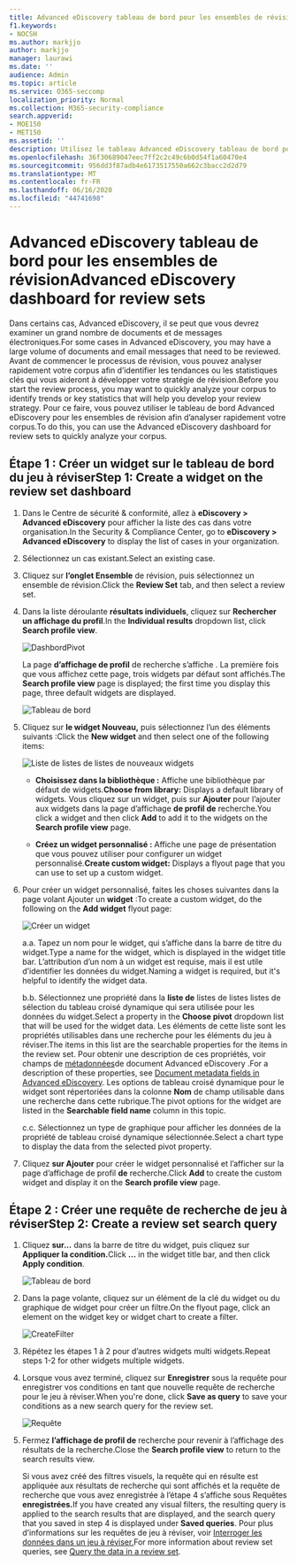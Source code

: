 ```yaml
---
title: Advanced eDiscovery tableau de bord pour les ensembles de révision
f1.keywords:
- NOCSH
ms.author: markjjo
author: markjjo
manager: laurawi
ms.date: ''
audience: Admin
ms.topic: article
ms.service: O365-seccomp
localization_priority: Normal
ms.collection: M365-security-compliance
search.appverid:
- MOE150
- MET150
ms.assetid: ''
description: Utilisez le tableau Advanced eDiscovery tableau de bord pour les ensembles de révision afin d’analyser rapidement votre corpus afin d’identifier les tendances ou les statistiques clés qui vous aideront à développer votre stratégie de révision.
ms.openlocfilehash: 36f30689047eec7ff2c2c49c6b0d54f1a60470e4
ms.sourcegitcommit: 956dd3f87adb4e6173517550a662c3bacc2d2d79
ms.translationtype: MT
ms.contentlocale: fr-FR
ms.lasthandoff: 06/16/2020
ms.locfileid: "44741698"
---
```

# <a name="advanced-ediscovery-dashboard-for-review-sets"></a><span data-ttu-id="e9904-103">Advanced eDiscovery tableau de bord pour les ensembles de révision</span><span class="sxs-lookup"><span data-stu-id="e9904-103">Advanced eDiscovery dashboard for review sets</span></span>

<span data-ttu-id="e9904-104">Dans certains cas, Advanced eDiscovery, il se peut que vous devrez examiner un grand nombre de documents et de messages électroniques.</span><span class="sxs-lookup"><span data-stu-id="e9904-104">For some cases in Advanced eDiscovery, you may have a large volume of documents and email messages that need to be reviewed.</span></span> <span data-ttu-id="e9904-105">Avant de commencer le processus de révision, vous pouvez analyser rapidement votre corpus afin d’identifier les tendances ou les statistiques clés qui vous aideront à développer votre stratégie de révision.</span><span class="sxs-lookup"><span data-stu-id="e9904-105">Before you start the review process, you may want to quickly analyze your corpus to identify trends or key statistics that will help you develop your review strategy.</span></span> <span data-ttu-id="e9904-106">Pour ce faire, vous pouvez utiliser le tableau de bord Advanced eDiscovery pour les ensembles de révision afin d’analyser rapidement votre corpus.</span><span class="sxs-lookup"><span data-stu-id="e9904-106">To do this, you can use the Advanced eDiscovery dashboard for review sets to quickly analyze your corpus.</span></span>

## <a name="step-1-create-a-widget-on-the-review-set-dashboard"></a><span data-ttu-id="e9904-107">Étape 1 : Créer un widget sur le tableau de bord du jeu à réviser</span><span class="sxs-lookup"><span data-stu-id="e9904-107">Step 1: Create a widget on the review set dashboard</span></span>

1. <span data-ttu-id="e9904-108">Dans le Centre de sécurité & conformité, allez à **eDiscovery > Advanced eDiscovery** pour afficher la liste des cas dans votre organisation.</span><span class="sxs-lookup"><span data-stu-id="e9904-108">In the Security & Compliance Center, go to **eDiscovery > Advanced eDiscovery** to display the list of cases in your organization.</span></span>
  
2. <span data-ttu-id="e9904-109">Sélectionnez un cas existant.</span><span class="sxs-lookup"><span data-stu-id="e9904-109">Select an existing case.</span></span>
  
3. <span data-ttu-id="e9904-110">Cliquez sur **l’onglet Ensemble** de révision, puis sélectionnez un ensemble de révision.</span><span class="sxs-lookup"><span data-stu-id="e9904-110">Click the **Review Set** tab, and then select a review set.</span></span>
  
4. <span data-ttu-id="e9904-111">Dans la liste déroulante **résultats individuels**, cliquez sur **Rechercher un affichage du profil**.</span><span class="sxs-lookup"><span data-stu-id="e9904-111">In the **Individual results** dropdown list, click **Search profile view**.</span></span> 

   ![DashbordPivot](../media/dashboardpivot.png)

   <span data-ttu-id="e9904-113">La page **d’affichage de profil** de recherche s’affiche . La première fois que vous affichez cette page, trois widgets par défaut sont affichés.</span><span class="sxs-lookup"><span data-stu-id="e9904-113">The **Search profile view** page is displayed; the first time you display this page, three default widgets are displayed.</span></span>

   ![Tableau de bord](../media/dashboardonly.png)
  
5. <span data-ttu-id="e9904-115">Cliquez sur **le widget Nouveau,** puis sélectionnez l’un des éléments suivants :</span><span class="sxs-lookup"><span data-stu-id="e9904-115">Click the **New  widget** and then select one of the following items:</span></span>

   ![Liste de listes de listes de nouveaux widgets](../media/NewWidgetDropdownBox.png)

   - <span data-ttu-id="e9904-117">**Choisissez dans la bibliothèque :** Affiche une bibliothèque par défaut de widgets.</span><span class="sxs-lookup"><span data-stu-id="e9904-117">**Choose from library:** Displays a default library of widgets.</span></span> <span data-ttu-id="e9904-118">Vous cliquez sur un widget, puis sur **Ajouter** pour l’ajouter aux widgets dans la page d’affichage **de profil de** recherche.</span><span class="sxs-lookup"><span data-stu-id="e9904-118">You click a widget and then click **Add** to add it to the widgets on the **Search profile view** page.</span></span>
  
   - <span data-ttu-id="e9904-119">**Créez un widget personnalisé :** Affiche une page de présentation que vous pouvez utiliser pour configurer un widget personnalisé.</span><span class="sxs-lookup"><span data-stu-id="e9904-119">**Create custom widget:** Displays a flyout page that you can use to set up a custom widget.</span></span> 

6. <span data-ttu-id="e9904-120">Pour créer un widget personnalisé, faites les choses suivantes dans la page volant Ajouter un **widget** :</span><span class="sxs-lookup"><span data-stu-id="e9904-120">To create a custom widget, do the following on the **Add widget** flyout page:</span></span>

   ![Créer un widget](../media/addwidget.png)

    <span data-ttu-id="e9904-122">a.</span><span class="sxs-lookup"><span data-stu-id="e9904-122">a.</span></span> <span data-ttu-id="e9904-123">Tapez un nom pour le widget, qui s’affiche dans la barre de titre du widget.</span><span class="sxs-lookup"><span data-stu-id="e9904-123">Type a name for the widget, which is displayed in the widget title bar.</span></span> <span data-ttu-id="e9904-124">L’attribution d’un nom à un widget est requise, mais il est utile d’identifier les données du widget.</span><span class="sxs-lookup"><span data-stu-id="e9904-124">Naming a widget is required, but it's helpful to identify the widget data.</span></span>

    <span data-ttu-id="e9904-125">b.</span><span class="sxs-lookup"><span data-stu-id="e9904-125">b.</span></span> <span data-ttu-id="e9904-126">Sélectionnez une propriété dans la **liste de** listes de listes listes de sélection du tableau croisé dynamique qui sera utilisée pour les données du widget.</span><span class="sxs-lookup"><span data-stu-id="e9904-126">Select a property in the **Choose pivot** dropdown list that will be used for the widget data.</span></span> <span data-ttu-id="e9904-127">Les éléments de cette liste sont les propriétés utilisables dans une recherche pour les éléments du jeu à réviser.</span><span class="sxs-lookup"><span data-stu-id="e9904-127">The items in this list are the searchable properties for the items in the review set.</span></span> <span data-ttu-id="e9904-128">Pour obtenir une description de ces propriétés, voir champs de [métadonnées](document-metadata-fields-in-Advanced-eDiscovery.md)de document Advanced eDiscovery .</span><span class="sxs-lookup"><span data-stu-id="e9904-128">For a description of these properties, see [Document metadata fields in Advanced eDiscovery](document-metadata-fields-in-Advanced-eDiscovery.md).</span></span> <span data-ttu-id="e9904-129">Les options de tableau croisé dynamique pour le widget sont répertoriées dans la colonne **Nom** de champ utilisable dans une recherche dans cette rubrique.</span><span class="sxs-lookup"><span data-stu-id="e9904-129">The pivot options for the widget are listed in the **Searchable field name** column in this topic.</span></span>

    <span data-ttu-id="e9904-130">c.</span><span class="sxs-lookup"><span data-stu-id="e9904-130">c.</span></span> <span data-ttu-id="e9904-131">Sélectionnez un type de graphique pour afficher les données de la propriété de tableau croisé dynamique sélectionnée.</span><span class="sxs-lookup"><span data-stu-id="e9904-131">Select a chart type to display the data from the selected pivot property.</span></span>

  6. <span data-ttu-id="e9904-132">Cliquez **sur Ajouter** pour créer le widget personnalisé et l’afficher sur la page d’affichage de profil **de** recherche.</span><span class="sxs-lookup"><span data-stu-id="e9904-132">Click **Add** to create the custom widget and display it on the **Search profile view** page.</span></span>

## <a name="step-2-create-a-review-set-search-query"></a><span data-ttu-id="e9904-133">Étape 2 : Créer une requête de recherche de jeu à réviser</span><span class="sxs-lookup"><span data-stu-id="e9904-133">Step 2: Create a review set search query</span></span>

1. <span data-ttu-id="e9904-134">Cliquez **sur...** dans la barre de titre du widget, puis cliquez sur **Appliquer la condition.**</span><span class="sxs-lookup"><span data-stu-id="e9904-134">Click **...** in the widget title bar, and then click **Apply condition**.</span></span>

   ![Tableau de bord](../media/searchprofilehome.png)

2. <span data-ttu-id="e9904-136">Dans la page volante, cliquez sur un élément de la clé du widget ou du graphique de widget pour créer un filtre.</span><span class="sxs-lookup"><span data-stu-id="e9904-136">On the flyout page, click an element on the widget key or widget chart to create a filter.</span></span>

   ![CreateFilter](../media/applyconditionfilter.png)

3. <span data-ttu-id="e9904-138">Répétez les étapes 1 à 2 pour d’autres widgets multi widgets.</span><span class="sxs-lookup"><span data-stu-id="e9904-138">Repeat steps 1-2 for other widgets multiple widgets.</span></span> 

4. <span data-ttu-id="e9904-139">Lorsque vous avez terminé, cliquez sur **Enregistrer** sous la requête pour enregistrer vos conditions en tant que nouvelle requête de recherche pour le jeu à réviser.</span><span class="sxs-lookup"><span data-stu-id="e9904-139">When you're done, click **Save as query** to save your conditions as a new search query for the review set.</span></span>

   ![Requête](../media/savequery.png)

5. <span data-ttu-id="e9904-141">Fermez **l’affichage de profil de** recherche pour revenir à l’affichage des résultats de la recherche.</span><span class="sxs-lookup"><span data-stu-id="e9904-141">Close the **Search profile view** to return to the search results view.</span></span>

   <span data-ttu-id="e9904-142">Si vous avez créé des filtres visuels, la requête qui en résulte est appliquée aux résultats de recherche qui sont affichés et la requête de recherche que vous avez enregistrée à l’étape 4 s’affiche sous Requêtes **enregistrées.**</span><span class="sxs-lookup"><span data-stu-id="e9904-142">If you have created any visual filters, the resulting query is applied to the search results that are displayed, and the search query that you saved in step 4 is displayed under **Saved queries**.</span></span> <span data-ttu-id="e9904-143">Pour plus d’informations sur les requêtes de jeu à réviser, voir [Interroger les données dans un jeu à réviser.](review-set-search.md)</span><span class="sxs-lookup"><span data-stu-id="e9904-143">For more information about review set queries, see [Query the data in a review set](review-set-search.md).</span></span>
